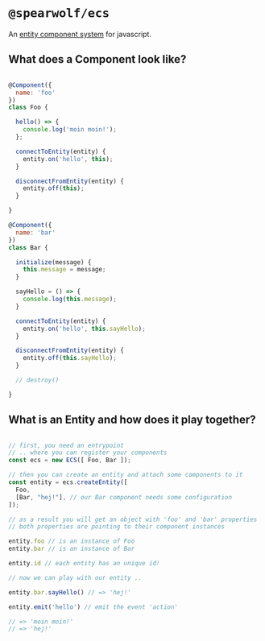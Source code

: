 # `@spearwolf/ecs`

An [entity component system](https://en.wikipedia.org/wiki/Entity_component_system) for javascript.

## What does a Component look like?

```js

@Component({
  name: 'foo'
})
class Foo {

  hello() => {
    console.log('moin moin!');
  };

  connectToEntity(entity) {
    entity.on('hello', this);
  }

  disconnectFromEntity(entity) {
    entity.off(this);
  }

}

@Component({
  name: 'bar'
})
class Bar {

  initialize(message) {
    this.message = message;
  }

  sayHello = () => {
    console.log(this.message);
  }

  connectToEntity(entity) {
    entity.on('hello', this.sayHello);
  }

  disconnectFromEntity(entity) {
    entity.off(this.sayHello);
  }

  // destroy()

}

```

## What is an Entity and how does it play together?

```js

// first, you need an entrypoint
// .. where you can register your components
const ecs = new ECS([ Foo, Bar ]);

// then you can create an entity and attach some components to it
const entity = ecs.createEntity([
  Foo,
  [Bar, "hej!"], // our Bar component needs some configuration
]);

// as a result you will get an object with 'foo' and 'bar' properties
// both properties are pointing to their component instances

entity.foo // is an instance of Foo
entity.bar // is an instance of Bar

entity.id // each entity has an unique id!

// now we can play with our entity ..

entity.bar.sayHello() // => 'hej!'

entity.emit('hello') // emit the event 'action'

// => 'moin moin!'
// => 'hej!'

```
